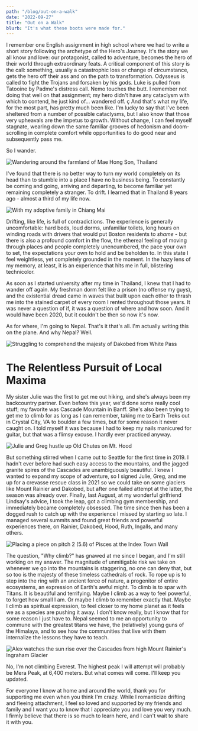 ```yaml
---
path: "/blog/out-on-a-walk"
date: "2022-09-27"
title: "Out on a Walk"
blurb: "It's what these boots were made for."
---
```


I remember one English assignment in high school where we had to write a short story following the archetype of the Hero's Journey. It's the story we all know and love: our protagonist, called to adventure, becomes the hero of their world through extraordinary feats. A critical component of this story is the call: something, usually a catastrophic loss or change of circumstance, gets the hero off their ass and on the path to transformation. Odysseus is called to fight the Trojans and forsaken by his gods. Luke is pulled from Tatooine by Padme's distress call. Nemo touches the butt. I remember not doing that well on that assignment; my hero didn't have any cataclysm with which to contend, he just kind of... wandered off.
ç
And that's what my life, for the most part, has pretty much been like. I'm lucky to say that I've been sheltered from a number of possible cataclysms, but I also know that those very upheavals are the impetus to growth. Without change, I can feel myself stagnate, wearing down the same familiar grooves of hedonism and doom-scrolling in complete comfort while opportunities to do good near and subsequently pass me.

So I wander.

![Wandering around the farmland of Mae Hong Son, Thailand](../images/maehongson.jpg '#width=100%;max-width=800px;margin-left=auto;margin-right=auto;')

I've found that there is no better way to turn my world completely on its head than to stumble into a place I have no business being. To constantly be coming and going, arriving and departing, to become familiar yet remaining completely a stranger. To drift. I learned that in Thailand 8 years ago - almost a third of my life now. 

![With my adoptive family in Chiang Mai](../images/thailand.jpeg '#width=100%;max-width=400px;margin-left=auto;margin-right=auto;')

Drifting, like life, is full of contradictions. The experience is generally uncomfortable: hard beds, loud dorms, unfamiliar toilets, long hours on winding roads with drivers that would put Boston residents to *shame* - but there is also a profound comfort in the flow, the ethereal feeling of moving through places and people completely unencumbered, the pace your own to set, the expectations your own to hold and be beholden to. In this state I feel weightless, yet completely grounded in the moment. In the hazy lens of my memory, at least, it is an experience that hits me in full, blistering technicolor.

As soon as I started university after my time in Thailand, I knew that I had to wander off again. My freshman dorm felt like a prison (no offense my guys), and the existential dread came in waves that built upon each other to thrash me into the stained carpet of every room I rented throughout those years. It was never a question of if, it was a question of where and how soon. And it would have been 2020, but it couldn't be then so now it's now.

As for where, I'm going to Nepal. That's it that's all. I'm actually writing this on the plane. And why Nepal? Well.

![Struggling to comprehend the majesty of Dakobed from White Pass](../images/dakobed.jpg '#width=100%')

# The Relentless Pursuit of Local Maxima

My sister Julie was the first to get me out hiking, and she's always been my backcountry partner. Even before this year, we'd done some really cool stuff; my favorite was Cascade Mountain in Banff. She's also been trying to get me to climb for as long as I can remember, taking me to Earth Treks out in Crystal City, VA to boulder a few times, but for some reason it never caught on. I told myself it was because I had to keep my nails manicured for guitar, but that was a flimsy excuse. I hardly ever practiced anyway.

![Julie and Greg hustle up Old Chutes on Mt. Hood](../images/hood.jpg '#width=100%;max-width=800px;margin-left=auto;margin-right=auto;')

But something stirred when I came out to Seattle for the first time in 2019. I hadn't ever before had such easy access to the mountains, and the jagged granite spires of the Cascades are unambiguously beautiful. I knew I wanted to expand my scope of adventure, so I signed Julie, Greg, and me up for a crevasse rescue class in 2021 so we could take on some glaciers like Mount Rainier and Dakobed, but after one failed attempt at the latter, the season was already over. Finally, last August, at my wonderful girlfriend Lindsay's advice, I took the leap, got a climbing gym membership, and immediately became completely obsessed. The time since then has been a dogged rush to catch up with the experience I missed by starting so late. I managed several summits and found great friends and powerful experiences there, on Rainier, Dakobed, Hood, Ruth, Ingalls, and many others.

![Placing a piece on pitch 2 (5.6) of Pisces at the Index Town Wall](../images/pisces.jpg '#width=100%;max-width=600px;margin-left=auto;margin-right=auto;')

The question, "Why climb?" has gnawed at me since I began, and I'm still working on my answer. The magnitude of unmitigable risk we take on whenever we go into the mountains is staggering, no one can deny that, but so too is the majesty of these timeless cathedrals of rock. To rope up is to step into the ring with an ancient force of nature, a progenitor of entire ecosystems, an expression of Earth's awful might. To climb is to spar with Titans. It is beautiful and terrifying. Maybe I climb as a way to feel powerful, to forget how small I am. Or maybe I climb to remember exactly that. Maybe I climb as spiritual expression, to feel closer to my home planet as it feels we as a species are pushing it away. I don't know really, but I know that for some reason I just have to. Nepal seemed to me an opportunity to commune with the greatest titans we have, the (relatively) young guns of the Himalaya, and to see how the communities that live with them internalize the lessons they have to teach.

![Alex watches the sun rise over the Cascades from high Mount Rainier's Ingraham Glacier](../images/rainier.jpg '#width=100%;max-width=400px;margin-left=auto;margin-right=auto;')

No, I'm not climbing Everest. The highest peak I will attempt will probably be Mera Peak, at 6,400 meters. But what comes will come. I'll keep you updated.

For everyone I know at home and around the world, thank you for supporting me even when you think I'm crazy. While I romanticize drifting and fleeing attachment, I feel so loved and supported by my friends and family and I want you to know that I appreciate you and love you very much. I firmly believe that there is so much to learn here, and I can't wait to share it with you.